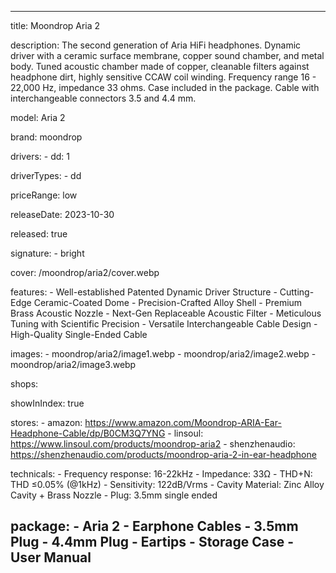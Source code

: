 ---

title: Moondrop Aria 2

description: The second generation of Aria HiFi headphones. Dynamic driver with a ceramic surface membrane, copper sound chamber, and metal body. Tuned acoustic chamber made of copper, cleanable filters against headphone dirt, highly sensitive CCAW coil winding. Frequency range 16 - 22,000 Hz, impedance 33 ohms. Case included in the package. Cable with interchangeable connectors 3.5 and 4.4 mm.

model: Aria 2

brand: moondrop

drivers: 
    - dd: 1

driverTypes: 
    - dd

priceRange: low

releaseDate: 2023-10-30

released: true

signature:
    - bright

cover: /moondrop/aria2/cover.webp

features:
    - Well-established Patented Dynamic Driver Structure
    - Cutting-Edge Ceramic-Coated Dome
    - Precision-Crafted Alloy Shell
    - Premium Brass Acoustic Nozzle
    - Next-Gen Replaceable Acoustic Filter
    - Meticulous Tuning with Scientific Precision
    - Versatile Interchangeable Cable Design
    - High-Quality Single-Ended Cable

images:
    - moondrop/aria2/image1.webp
    - moondrop/aria2/image2.webp
    - moondrop/aria2/image3.webp

shops:

showInIndex: true

stores:
    - amazon: https://www.amazon.com/Moondrop-ARIA-Ear-Headphone-Cable/dp/B0CM3Q7YNG
    - linsoul: https://www.linsoul.com/products/moondrop-aria2
    - shenzhenaudio: https://shenzhenaudio.com/products/moondrop-aria-2-in-ear-headphone

technicals:
    - Frequency response: 16-22kHz
    - Impedance: 33Ω
    - THD+N: THD ≤0.05% (@1kHz)
    - Sensitivity: 122dB/Vrms
    - Cavity Material: Zinc Alloy Cavity + Brass Nozzle
    - Plug: 3.5mm single ended

package: 
    - Aria 2 
    - Earphone Cables 
    - 3.5mm Plug
    - 4.4mm Plug
    - Eartips
    - Storage Case
    - User Manual
---